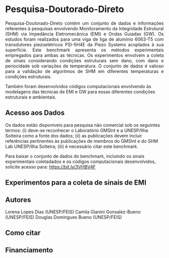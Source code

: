 
# Pesquisa-Doutorado-Direto

 <div align="justify">Pesquisa-Doutorado-Direto contém um conjunto de dados e informações referentes à pesquisas envolvendo Monitoramento da Integridade Estrutural (SHM) via Impedância Eletromecânica (EMI) e Ondas Guiadas (GW). Os estudos foram realizados para uma viga de liga de alumínio 6063-T5 com transdutores piezoelétricos PSI-5H4E da Piezo Systems acoplados à sua superfície. Este benchmark apresenta os métodos experimentais empregados para ambas as técnicas. Os experimentos envolvem a coleta de sinais considerando condições estruturais sem dano, com dano e periocidade sob variações de temperatura. O conjunto de dados é valioso para a validação de algoritmos de SHM em diferentes temperaturas e condições estruturais.</div>

Também foram desenvolvidos códigos computacionais envolvendo às modelagens das técnicas de EMI e GW para essas diferentes condições estruturais e ambientais.

## Acesso aos Dados

Os dados estão disponíveis para pesquisa não comercial sob os seguintes termos: (i) deve-se reconhecer o Laboratório GMSInt e a UNESP/Ilha Solteira como a fonte dos dados; (ii) as publicações devem incluir referências pertinentes às publicações de membros do GMSInt e do SHM Lab UNESP/Ilha Solteira; (iii) é necessário citar este benchmark.

Para baixar o conjunto de dados do benchmark, incluindo os sinais experimentais coletadados e os códigos computacionais desenvolvidos, solicite acesso para: https://bit.ly/3VHBV4F

## Experimentos para a coleta de sinais de EMI


## Autores
Lorena Lopes Dias (UNESP/FEIS)
Camila Gianini Gonsalez-Bueno (UNESP/FEIS)
Douglas Domingues Bueno (UNESP/FEIS)

## Como citar

## Financiamento 



